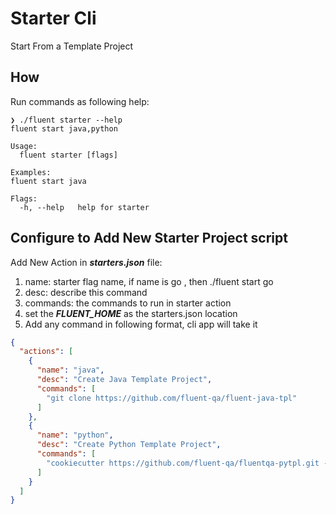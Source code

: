 # Starter Cli

Start From a Template Project

## How

Run commands as following help:

```shell
❯ ./fluent starter --help
fluent start java,python

Usage:
  fluent starter [flags]

Examples:
fluent start java

Flags:
  -h, --help   help for starter

```

## Configure to Add New Starter Project script

Add New Action in ***starters.json*** file:
   1. name: starter flag name, if name is go , then ./fluent start go
   2. desc: describe this command 
   3. commands: the commands to run in starter action
   4. set the ***FLUENT_HOME*** as the starters.json location
   5. Add any command in following format, cli app will take it 

```json
{
  "actions": [
    {
      "name": "java",
      "desc": "Create Java Template Project",
      "commands": [
        "git clone https://github.com/fluent-qa/fluent-java-tpl"
      ]
    },
    {
      "name": "python",
      "desc": "Create Python Template Project",
      "commands": [
        "cookiecutter https://github.com/fluent-qa/fluentqa-pytpl.git --no-input"
      ]
    }
  ]
}
```